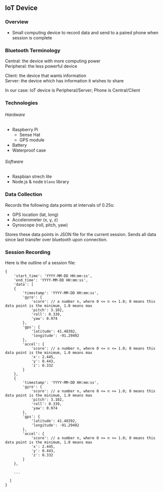 ## IoT Device

### Overview
  - Small computing device to record data and send to a paired phone when session is complete

### Bluetooth Terminology
Central: the device with more computing power  
Peripheral: the less powerful device

Client: the device that wants information  
Server: the device which has information it wishes to share

In our case: IoT device is Peripheral/Server; Phone is Central/Client

### Technologies
###### Hardware
  - Raspberry Pi
    - Sense Hat
    - GPS module
  - Battery
  - Waterproof case

###### Software
  - Raspbian strech lite
  - Node.js & node `bleno` library

### Data Collection
Records the following data points at intervals of 0.25s:
  - GPS location (lat, long)
  - Accelerometer (x, y, z)
  - Gyroscope (roll, pitch, yaw)

Stores these data points in JSON file for the current session. Sends all data since last transfer over bluetooth upon connection.

### Session Recording 
Here is the outline of a session file:
```
{
    'start_time': 'YYYY-MM-DD HH:mm:ss',
    'end_time': 'YYYY-MM-DD HH:mm:ss',
    'data': [
    {
        'timestamp': 'YYYY-MM-DD HH:mm:ss',
        'gyro': {
            'score': // a number n, where 0 <= n <= 1.0; 0 means this data point is the minimum, 1.0 means max
            'pitch': 3.102,
            'roll': 0.339,
            'yaw': 0.974
        },
        'gps': {
            'latitude': 41.48392,
            'longitude': -91.29492
        },
        'accel': {
            'score': // a number n, where 0 <= n <= 1.0; 0 means this data point is the minimum, 1.0 means max
            'x': 2.445,
            'y': 0.443,
            'z': 0.332
        }
    },
    {
        'timestamp': 'YYYY-MM-DD HH:mm:ss',
        'gyro': {
            'score': // a number n, where 0 <= n <= 1.0; 0 means this data point is the minimum, 1.0 means max
            'pitch': 3.102,
            'roll': 0.339,
            'yaw': 0.974
        },
        'gps': {
            'latitude': 41.48392,
            'longitude': -91.29492
        },
        'accel': {
            'score': // a number n, where 0 <= n <= 1.0; 0 means this data point is the minimum, 1.0 means max
            'x': 2.445,
            'y': 0.443,
            'z': 0.332
        }
    },
    
    ...
      
  ]
}
```
